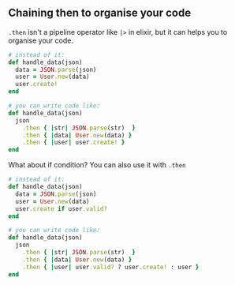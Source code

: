 ## Chaining then to organise your code

`.then` isn't a pipeline operator like `|>` in elixir, but it can helps you to organise your code.

```ruby
# instead of it:
def handle_data(json)
  data = JSON.parse(json)
  user = User.new(data)
  user.create!
end

# you can write code like:
def handle_data(json)
  json
    .then { |str| JSON.parse(str)  }
    .then { |data| User.new(data) }
    .then { |user| user.create! }
end
```

What about if condition? You can also use it with `.then`

```ruby
# instead of it:
def handle_data(json)
  data = JSON.parse(json)
  user = User.new(data)
  user.create if user.valid?
end

# you can write code like:
def handle_data(json)
  json
    .then { |str| JSON.parse(str)  }
    .then { |data| User.new(data) }
    .then { |user| user.valid? ? user.create! : user }
end
```
